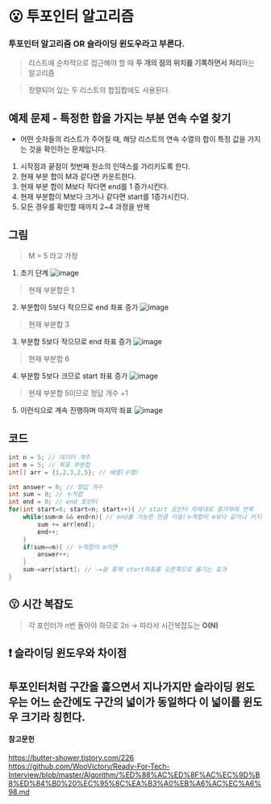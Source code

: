 # 😮 투포인터 알고리즘

### **투포인터 알고리즘** OR **슬라이딩 윈도우**라고 부른다.
> 리스트에 순차적으로 접근해야 할 때 **두 개의 점의 위치를 기록하면서 처리**하는 알고리즘  
  
> 정렬되어 있는 두 리스트의 합집합에도 사용된다. 

## 예제 문제 - 특정한 합을 가지는 부분 연속 수열 찾기
- 어떤 숫자들의 리스트가 주어질 때, 해당 리스트의 연속 수열의 합이 특정 값을 가지는 것을 확인하는 문제입니다.
  
1. 시작점과 끝점이 첫번째 원소의 인덱스를 가리키도록 한다.
2. 현재 부분 합이 M과 같다면 카운트한다.
3. 현재 부분 합이 M보다 작다면 end를 1 증가시킨다.
4. 현재 부분합이 M보다 크거나 같다면 start를 1증가시킨다.
5. 모든 경우를 확인할 때까지 2~4 과정을 반복

## 그림
> M = 5 라고 가정
1. 초기 단계
![image](https://user-images.githubusercontent.com/71022555/170536826-65b63c3a-c8b2-4497-98f2-4cbf308dcbfa.png)  
> 현재 부분합은 1
2. 부분합이 5보다 작으므로 end 좌표 증가
![image](https://user-images.githubusercontent.com/71022555/170537680-052958f7-624c-4f88-963a-2826fdfad6ca.png)  
> 현재 부분합 3
3. 부분합 5보다 작으므로 end 좌표 증가
![image](https://user-images.githubusercontent.com/71022555/170537765-4137e3e4-398a-4ee7-9caa-55eb33289165.png)  
> 현재 부분합 6
4. 부분합 5보다 크므로 start 좌표 증가
![image](https://user-images.githubusercontent.com/71022555/170538100-5eaaaaf7-c285-43c5-b42f-2e5724343826.png)  
> 현재 부분합 5이므로 정답 개수 +1
5. 이런식으로 계속 진행하며 마지막 좌표
![image](https://user-images.githubusercontent.com/71022555/170538288-7ba5fd90-809e-451c-8d2c-698b5c09dee3.png)  
  
## 코드
```java
int n = 5; // 데이터 개수
int m = 5; // 목표 부분합
int[] arr = {1,2,3,2,5}; // 배열(수열)

int answer = 0; // 정답 개수
int sum = 0; // 누적합
int end = 0; // end 포인터
for(int start=0; start<n; start++){ // start 포인터 차례대로 증가하며 반복
    while(sum<m && end<n){ // end를 가능한 만큼 이동(누적합이 m보다 같거나 커지거나, 모든 원소를 다 돌면 빠져 나옴)
        sum += arr[end];
        end++;        
    }
    if(sum==m){ // 누적합이 m이면
        answer++;
    }
    sum-=arr[start]; // -=을 통해 start좌표를 오른쪽으로 옮기는 효과
}

```

## 😗 시간 복잡도
> 각 포인터가 n번 돌아야 하므로 2n -> 따라서 시간복잡도는 **O(N)**

## ❗ 슬라이딩 윈도우와 차이점
투포인터처럼 구간을 훑으면서 지나가지만 슬라이딩 윈도우는 **어느 순간에도 구간의 넓이가 동일하다** 이 넓이를 윈도우 크기라 칭힌다.
---
#### 참고문헌
https://butter-shower.tistory.com/226  
https://github.com/WooVictory/Ready-For-Tech-Interview/blob/master/Algorithm/%ED%88%AC%ED%8F%AC%EC%9D%B8%ED%84%B0%20%EC%95%8C%EA%B3%A0%EB%A6%AC%EC%A6%98.md
